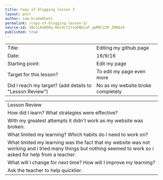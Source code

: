 ```yaml
---
title: Copy of blogging lesson 3
layout: post
author: sam.brahmbhatt
permalink: /copy-of-blogging-lesson-3/
source-id: 1BcCL6oHO6q-HesdclItsoDNUjuF_apM6C22R_ZMAQz4
published: true
---
```

<table>
  <tr>
    <td>Title:</td>
    <td>Editing my github page</td>
  </tr>
  <tr>
    <td>Date:</td>
    <td>16/9/16</td>
  </tr>
  <tr>
    <td>Starting point:</td>
    <td>Edit my page</td>
  </tr>
  <tr>
    <td>Target for this lesson?</td>
    <td>To edit my page even more</td>
  </tr>
  <tr>
    <td>Did I reach my target? 
(add details to "Lesson Review")</td>
    <td>No as my website broke completely </td>
  </tr>
</table>


<table>
  <tr>
    <td>Lesson Review</td>
  </tr>
  <tr>
    <td>How did I learn? What strategies were effective? </td>
  </tr>
  <tr>
    <td>With my greatest attempts it didn't work as my website was broken.</td>
  </tr>
  <tr>
    <td>What limited my learning? Which habits do I need to work on? </td>
  </tr>
  <tr>
    <td>What limited my learning was the fact that my website was not working and i tried many things but nothing seemed to work so i asked for help from a teacher.</td>
  </tr>
  <tr>
    <td>What will I change for next time? How will I improve my learning?</td>
  </tr>
  <tr>
    <td>Ask the teacher to help quicklier.</td>
  </tr>
</table>


